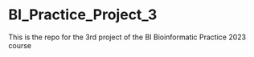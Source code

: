 # BI_Practice_Project_3
This is the repo for the 3rd project of the BI Bioinformatic Practice 2023 course
